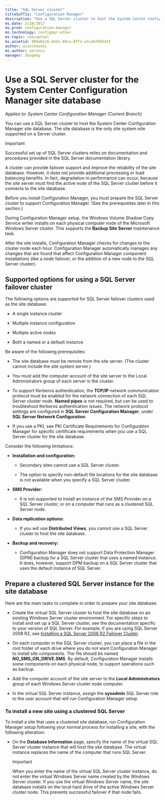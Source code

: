 ```yaml
---
title: "SQL Server cluster"
titleSuffix: "Configuration Manager"
description: "Use a SQL Server cluster to host the System Center Configuration Manager site database. Includes information about supported options."
ms.date: 2/28/2017
ms.prod: configuration-manager
ms.technology: configmgr-other
ms.topic: conceptual
ms.assetid: d09a82c6-bbd1-49ca-8ffe-e3ce87b85d33
author: aczechowski
ms.author: aaroncz
manager: dougeby
---
```

# Use a SQL Server cluster for the System Center Configuration Manager site database

*Applies to: System Center Configuration Manager (Current Branch)*


 You can use a SQL Server cluster to host the System Center Configuration Manager site database. The site database is the only site system role supported on a Server cluster.  

> [!IMPORTANT]  
>  Successful set up of SQL Server clusters relies on documentation and procedures provided in the SQL Server documentation library.  

 A cluster can provide failover support and improve the reliability of the site database. However, it does not provide additional processing or load balancing benefits. In fact, degradation in performance can occur, because the site server must find the active node of the SQL Server cluster before it connects to the site database.  

 Before you install Configuration Manager, you must prepare the SQL Server cluster to support Configuration Manager. (See the prerequisites later in this section.)  

 During Configuration Manager setup, the Windows Volume Shadow Copy Service writer installs on each physical computer node of the Microsoft Windows Server cluster. This supports the **Backup Site Server** maintenance task.  

 After the site installs, Configuration Manager checks for changes to the cluster node each hour. Configuration Manager automatically manages any changes that are found that affect Configuration Manager component installations (like a node failover, or the addition of a new node to the SQL Server cluster).  

## Supported options for using a SQL Server failover cluster

The following options are supported for SQL Server failover clusters used as the site database:

-   A single instance cluster  

-   Multiple instance configuration  

-   Multiple active nodes  

-   Both a named or a default instance  

Be aware of the following prerequisites:  

-   The site database must be remote from the site server. (The cluster cannot include the site system server.)  

-   You must add the computer account of the site server to the Local Administrators group of each server in the cluster.  

-   To support Kerberos authentication, the **TCP/IP** network communication protocol must be enabled for the network connection of each SQL Server cluster node. **Named pipes** is not required, but can be used to troubleshoot Kerberos authentication issues. The network protocol settings are configured in **SQL Server Configuration Manager**, under **SQL Server Network Configuration**.  

-   If you use a PKI, see PKI Certificate Requirements for Configuration Manager for specific certificate requirements when you use a SQL Server cluster for the site database.  

Consider the following limitations:  

-   **Installation and configuration:**  

    -   Secondary sites cannot use a SQL Server cluster.  

    -   The option to specify non-default file locations for the site database is not available when you specify a SQL Server cluster.  

-   **SMS Provider:**  

    -   It is not supported to install an instance of the SMS Provider on a SQL Server cluster, or on a computer that runs as a clustered SQL Server node.  

-   **Data replication options:**  

    -   If you will use **Distributed Views**, you cannot use a SQL Server cluster to host the site database.  

-   **Backup and recovery:**  

    -   Configuration Manager does not support Data Protection Manager (DPM) backup for a SQL Server cluster that uses a named instance. It does, however, support DPM backup on a SQL Server cluster that uses the default instance of SQL Server.  

## Prepare a clustered SQL Server instance for the site database  

Here are the main tasks to complete in order to prepare your site database:

-   Create the virtual SQL Server cluster to host the site database on an existing Windows Server cluster environment. For specific steps to install and set up a SQL Server cluster, see the documentation specific to your version of SQL Server. For example, if you are using SQL Server 2008 R2, see [Installing a SQL Server 2008 R2 Failover Cluster](http://go.microsoft.com/fwlink/p/?LinkId=240231).  

-   On each computer in the SQL Server cluster, you can place a file in the root folder of each drive where you do not want Configuration Manager to install site components. The file should be named **NO_SMS_ON_DRIVE.SMS**. By default, Configuration Manager installs some components on each physical node, to support operations such as backup.  

-   Add the computer account of the site server to the **Local Administrators** group of each Windows Server cluster node computer.  

-   In the virtual SQL Server instance, assign the **sysadmin** SQL Server role to the user account that will run Configuration Manager setup.  

### To install a new site using a clustered SQL Server  
 To install a site that uses a clustered site database, run Configuration Manager setup following your normal process for installing a site, with the following alteration:  

-   On the **Database Information** page, specify the name of the virtual SQL Server cluster instance that will host the site database. The virtual instance replaces the name of the computer that runs SQL Server.  

    > [!IMPORTANT]  
    >  When you enter the name of the virtual SQL Server cluster instance, do not enter the virtual Windows Server name created by the Windows Server cluster. If you use the virtual Windows Server name, the site database installs on the local hard drive of the active Windows Server cluster node. This prevents successful failover if that node fails.  
